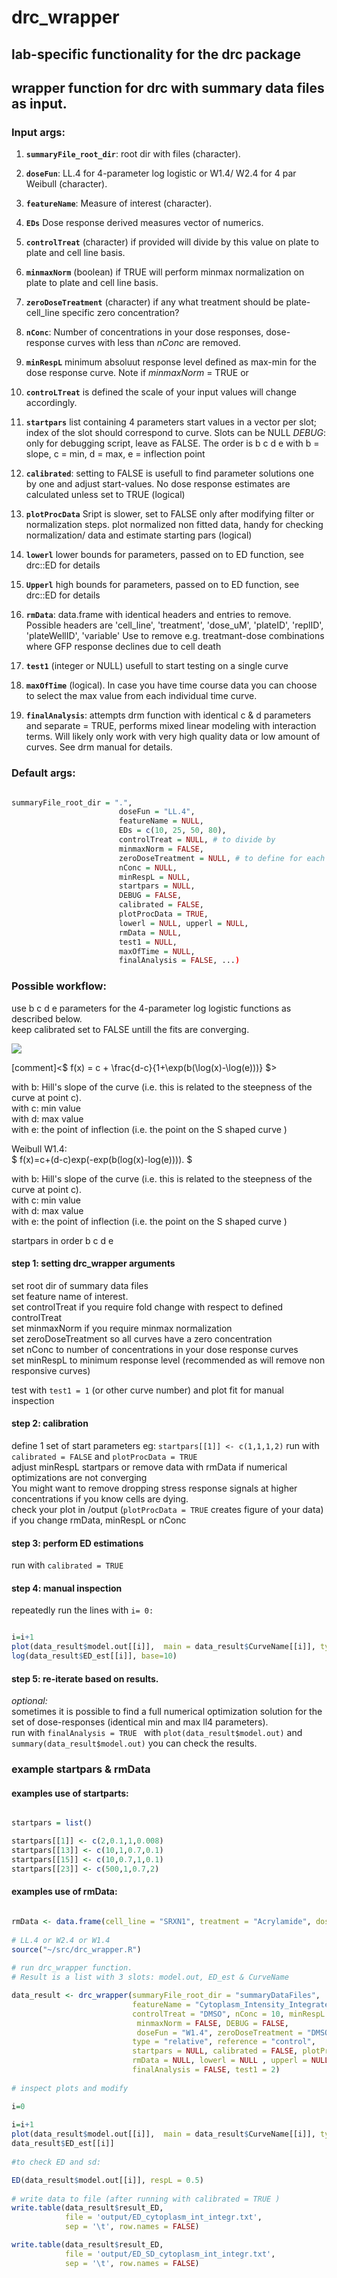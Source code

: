 # drc_wrapper
## lab-specific functionality for the drc package
## wrapper function for drc with summary data files as input.  
 
 
### Input args:  

1. **`summaryFile_root_dir`**: root dir with files (character).   

2. **`doseFun`**: LL.4 for 4-parameter log logistic or W1.4/ W2.4 for 4 par Weibull (character).  
3.  **`featureName`**: Measure of interest (character).   
 
4. **`EDs`** Dose response derived measures vector of numerics.    
5.  **`controlTreat`** (character) if provided will divide by this value on plate to plate and cell line basis.  
6.  **`minmaxNorm`** (boolean) if TRUE will perform minmax normalization on plate to plate and cell line basis.  
7.  **`zeroDoseTreatment`** (character) if any what treatment should be plate-cell_line specific zero concentration?  
8.  **`nConc`**: Number of concentrations in your dose responses, dose-response curves with less than *nConc* are removed.  
9. **`minRespL`** minimum absoluut response level defined as max-min for the dose response curve. Note if *minmaxNorm* = TRUE or
10.  **`controLTreat`** is defined the scale of your input values will change accordingly.  
11.  **`startpars`** list containing 4 parameters start values in a vector per slot; index of the slot should correspond to curve. Slots can be NULL  *DEBUG*: only for debugging script, leave as FALSE. The order is b c d e with b = slope, c = min, d = max, e = inflection point  
12. **`calibrated`**: setting to FALSE is usefull to find parameter solutions one by one and adjust start-values. No dose response estimates are calculated unless set to TRUE (logical)  
13.  **`plotProcData`** Sript is slower, set to FALSE only after modifying filter or normalization steps. plot normalized non fitted data, handy for checking normalization/ data and estimate starting pars (logical) 
14.  **`lowerl`** lower bounds for parameters, passed on to ED function, see drc::ED for details 
15.  **`Upperl`** high bounds for parameters, passed on to ED function, see drc::ED for details 
16. **`rmData`**: data.frame with identical headers and entries to remove. Possible headers are 'cell_line', 'treatment', 'dose_uM', 'plateID', 'replID', 'plateWellID', 'variable' Use to remove e.g. treatmant-dose combinations where GFP response declines due to cell death  
17.   **`test1`** (integer or NULL) usefull to start testing on a single curve  
18.   **`maxOfTime`** (logical). In case you have time course data you can choose to select the max value from each individual time curve.  
19.   **`finalAnalysis`**: attempts drm function with identical c & d parameters and separate = TRUE, performs mixed linear modeling with interaction terms. Will likely only work with very high quality data or low amount of curves. See drm manual for details.    

### Default args:  
```R

summaryFile_root_dir = ".", 
                        doseFun = "LL.4", 
                        featureName = NULL,  
                        EDs = c(10, 25, 50, 80),  
                        controlTreat = NULL, # to divide by  
                        minmaxNorm = FALSE,   
                        zeroDoseTreatment = NULL, # to define for each treatment a zero concentration using this control-treatment  
                        nConc = NULL,  
                        minRespL = NULL,  
                        startpars = NULL,  
                        DEBUG = FALSE,  
                        calibrated = FALSE,  
                        plotProcData = TRUE,  
                        lowerl = NULL, upperl = NULL,  
                        rmData = NULL,  
                        test1 = NULL, 
                        maxOfTime = NULL,
                        finalAnalysis = FALSE, ...)  

```     

### Possible workflow:                         

use b c d e parameters for the 4-parameter log logistic functions as described below.  
keep calibrated set to FALSE untill the fits are converging.  

<img src="https://latex.codecogs.com/gif.latex?f%28x%29%20%3D%20c%20&plus;%20%5Cfrac%7Bd-c%7D%7B1&plus;%5Cexp%28b%28%5Clog%28x%29-%5Clog%28e%29%29%29%7D"></img>

[comment]<$ f(x) = c + \frac{d-c}{1+\exp(b(\log(x)-\log(e)))} $>

with b: Hill's slope of the curve (i.e. this is related to the steepness of the curve at point c).   
with c: min value  
with d: max value  
with e: the point of inflection (i.e. the point on the S shaped curve )  


Weibull W1.4:  
$ f(x)=c+(d-c)exp(-exp(b(log(x)-log(e)))). $

with b: Hill's slope of the curve (i.e. this is related to the steepness of the curve at point c).  
with c: min value  
with d: max value  
with e: the point of inflection (i.e. the point on the S shaped curve )  
 
startpars in order b c d e   
 
#### step 1: setting drc_wrapper arguments 

set root dir of summary data files  
set feature name of interest.  
set controlTreat if you require fold change with respect to defined controlTreat  
set minmaxNorm if you require minmax normalization  
set zeroDoseTreatment so all curves have a zero concentration  
set nConc to number of concentrations in your dose response curves   
set minRespL to minimum response level (recommended as will remove non responsive curves)  
  
test with `test1 = 1` (or other curve number) and plot fit for manual inspection  
  
#### step 2: calibration  

define 1 set of start parameters eg: `startpars[[1]] <- c(1,1,1,2)`
run with `calibrated = FALSE` and `plotProcData = TRUE`  
adjust minRespL startpars or remove data with rmData if numerical optimizations are not converging  
You might want to remove dropping stress response signals at higher concentrations if you know cells are dying.   
check your plot in /output (`plotProcData = TRUE` creates figure of your data) if you change rmData, minRespL or nConc  

#### step 3: perform ED estimations   

run with `calibrated = TRUE`  
  
#### step 4: manual inspection  

repeatedly run the lines with `i= 0: ` 
```R

i=i+1  
plot(data_result$model.out[[i]],  main = data_result$CurveName[[i]], type = "all")  
log(data_result$ED_est[[i]], base=10)  
```
#### step 5: re-iterate based on results.

*optional:*   
sometimes it is possible to find a full numerical optimization solution for the set of dose-responses (identical min and max ll4 parameters).  
run with `finalAnalysis = TRUE ` 
with `plot(data_result$model.out)` and `summary(data_result$model.out)` you can check the results.  

### example startpars & rmData  

#### examples use of startparts:
```R

startpars = list()  

startpars[[1]] <- c(2,0.1,1,0.008)  
startpars[[13]] <- c(10,1,0.7,0.1)  
startpars[[15]] <- c(10,0.7,1,0.1)  
startpars[[23]] <- c(500,1,0.7,2)  
``` 

#### examples use of rmData:
```R 

rmData <- data.frame(cell_line = "SRXN1", treatment = "Acrylamide", dose_uM = 10000)  
 
# LL.4 or W2.4 or W1.4  
source("~/src/drc_wrapper.R")  
  
# run drc_wrapper function.
# Result is a list with 3 slots: model.out, ED_est & CurveName  

data_result <- drc_wrapper(summaryFile_root_dir = "summaryDataFiles",   
                           featureName = "Cytoplasm_Intensity_IntegratedIntensity_Image_Rhodamine",   
                           controlTreat = "DMSO", nConc = 10, minRespL = NULL,
                            minmaxNorm = FALSE, DEBUG = FALSE,   
                            doseFun = "W1.4", zeroDoseTreatment = "DMSO",   
                           type = "relative", reference = "control",  
                           startpars = NULL, calibrated = FALSE, plotProcData = FALSE,  
                           rmData = NULL, lowerl = NULL , upperl = NULL,  
                           finalAnalysis = FALSE, test1 = 2)  
  
# inspect plots and modify  

i=0  
  
i=i+1  
plot(data_result$model.out[[i]],  main = data_result$CurveName[[i]], type = "all")  
data_result$ED_est[[i]]  
  
#to check ED and sd:  

ED(data_result$model.out[[i]], respL = 0.5)  
  
# write data to file (after running with calibrated = TRUE )  
write.table(data_result$result_ED,
            file = 'output/ED_cytoplasm_int_integr.txt',
            sep = '\t', row.names = FALSE)  

write.table(data_result$result_ED,
            file = 'output/ED_SD_cytoplasm_int_integr.txt',
            sep = '\t', row.names = FALSE)  
```

